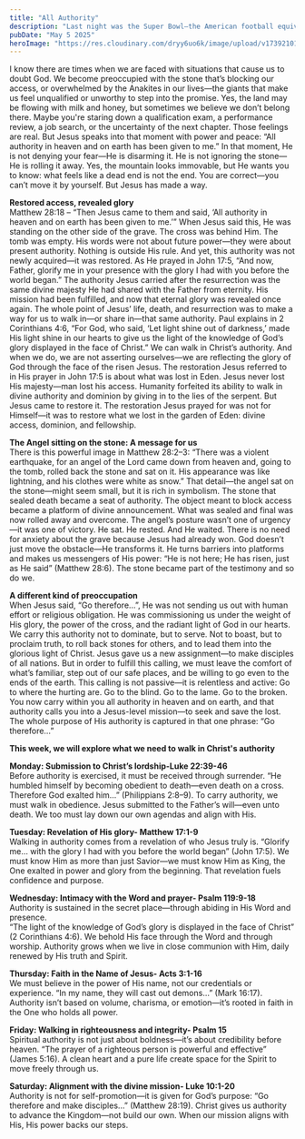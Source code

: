 ```yaml
---
title: "All Authority"
description: "Last night was the Super Bowl—the American football equivalent of the FIFA World Cup. But it wasn’t just about the game. It was about something else, too: the staggering price of attention. A single 30-second ad cost a record-breaking $8 million. Let that sink in."
pubDate: "May 5 2025"
heroImage: "https://res.cloudinary.com/dryy6uo6k/image/upload/v1739210125/sunset-on-the-shore-debra-dickson_issdqn.jpg"
---
```


I know there are times when we are faced with situations that cause us to doubt God. We become preoccupied with the stone that’s blocking our access, or overwhelmed by the Anakites in our lives—the giants that make us feel unqualified or unworthy to step into the promise. Yes, the land may be flowing with milk and honey, but sometimes we believe we don’t belong there. Maybe you're staring down a qualification exam, a performance review, a job search, or the uncertainty of the next chapter. Those feelings are real. But Jesus speaks into that moment with power and peace: “All authority in heaven and on earth has been given to me.” In that moment, He is not denying your fear—He is disarming it. He is not ignoring the stone—He is rolling it away. Yes, the mountain looks immovable, but He wants you to know: what feels like a dead end is not the end. You are correct—you can’t move it by yourself. But Jesus has made a way.

**Restored access, revealed glory**<br />
Matthew 28:18 – “Then Jesus came to them and said, ‘All authority in heaven and on earth has been given to me.’” When Jesus said this, He was standing on the other side of the grave. The cross was behind Him. The tomb was empty. His words were not about future power—they were about present authority. Nothing is outside His rule. And yet, this authority was not newly acquired—it was restored. As He prayed in John 17:5, “And now, Father, glorify me in your presence with the glory I had with you before the world began.” The authority Jesus carried after the resurrection was the same divine majesty He had shared with the Father from eternity. His mission had been fulfilled, and now that eternal glory was revealed once again. The whole point of Jesus’ life, death, and resurrection was to make a way for us to walk in—or share in—that same authority. Paul explains in 2 Corinthians 4:6, “For God, who said, ‘Let light shine out of darkness,’ made His light shine in our hearts to give us the light of the knowledge of God’s glory displayed in the face of Christ.” We can walk in Christ’s authority. And when we do, we are not asserting ourselves—we are reflecting the glory of God through the face of the risen Jesus. The restoration Jesus referred to in His prayer in John 17:5 is about what was lost in Eden. Jesus never lost His majesty—man lost his access. Humanity forfeited its ability to walk in divine authority and dominion by giving in to the lies of the serpent. But Jesus came to restore it. The restoration Jesus prayed for was not for Himself—it was to restore what we lost in the garden of Eden: divine access, dominion, and fellowship.

**The Angel sitting on the stone: A message for us**<br />
There is this powerful image in Matthew 28:2–3: “There was a violent earthquake, for an angel of the Lord came down from heaven and, going to the tomb, rolled back the stone and sat on it. His appearance was like lightning, and his clothes were white as snow.” That detail—the angel sat on the stone—might seem small, but it is rich in symbolism. The stone that sealed death became a seat of authority. The object meant to block access became a platform of divine announcement. What was sealed and final was now rolled away and overcome. The angel’s posture wasn’t one of urgency—it was one of victory. He sat. He rested. And He waited. There is no need for anxiety about the grave because Jesus had already won. God doesn’t just move the obstacle—He transforms it. He turns barriers into platforms and makes us messengers of His power: “He is not here; He has risen, just as He said” (Matthew 28:6). The stone became part of the testimony and so do we.

**A different kind of preoccupation**<br />
When Jesus said, “Go therefore…”, He was not sending us out with human effort or religious obligation. He was commissioning us under the weight of His glory, the power of the cross, and the radiant light of God in our hearts. We carry this authority not to dominate, but to serve. Not to boast, but to proclaim truth, to roll back stones for others, and to lead them into the glorious light of Christ. Jesus gave us a new assignment—to make disciples of all nations. But in order to fulfill this calling, we must leave the comfort of what’s familiar, step out of our safe places, and be willing to go even to the ends of the earth. This calling is not passive—it is relentless and active: Go to where the hurting are. Go to the blind. Go to the lame. Go to the broken. You now carry within you all authority in heaven and on earth, and that authority calls you into a Jesus-level mission—to seek and save the lost. The whole purpose of His authority is captured in that one phrase: “Go therefore…”

**This week, we will explore what we need to walk in Christ's authority**

**Monday: Submission to Christ’s lordship-Luke 22:39-46**<br />
Before authority is exercised, it must be received through surrender. “He humbled himself by becoming obedient to death—even death on a cross. Therefore God exalted him…” (Philippians 2:8–9). To carry authority, we must walk in obedience. Jesus submitted to the Father’s will—even unto death. We too must lay down our own agendas and align with His.

**Tuesday: Revelation of His glory- Matthew 17:1-9**<br />
Walking in authority comes from a revelation of who Jesus truly is. “Glorify me… with the glory I had with you before the world began” (John 17:5). We must know Him as more than just Savior—we must know Him as King, the One exalted in power and glory from the beginning. That revelation fuels confidence and purpose.

**Wednesday: Intimacy with the Word and prayer- Psalm 119:9-18**<br />
Authority is sustained in the secret place—through abiding in His Word and presence.<br />
“The light of the knowledge of God’s glory is displayed in the face of Christ” (2 Corinthians 4:6). We behold His face through the Word and through worship. Authority grows when we live in close communion with Him, daily renewed by His truth and Spirit.

**Thursday: Faith in the Name of Jesus- Acts 3:1-16**<br />
We must believe in the power of His name, not our credentials or experience. “In my name, they will cast out demons…” (Mark 16:17). Authority isn’t based on volume, charisma, or emotion—it’s rooted in faith in the One who holds all power.

**Friday: Walking in righteousness and integrity- Psalm 15**<br />
Spiritual authority is not just about boldness—it’s about credibility before heaven. “The prayer of a righteous person is powerful and effective” (James 5:16). A clean heart and a pure life create space for the Spirit to move freely through us.

**Saturday: Alignment with the divine mission- Luke 10:1-20**<br />
Authority is not for self-promotion—it is given for God’s purpose: “Go therefore and make disciples…” (Matthew 28:19). Christ gives us authority to advance the Kingdom—not build our own. When our mission aligns with His, His power backs our steps.
